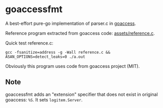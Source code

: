 # goaccessfmt

A best-effort pure-go implementation of parser.c in [goaccess](https://goaccess.io/).

Reference program extracted from goaccess code: [assets/reference.c](assets/reference.c). 

Quick test reference.c:

```shell
gcc -fsanitize=address -g -Wall reference.c && ASAN_OPTIONS=detect_leaks=0 ./a.out
```

Obviously this program uses code from goaccess project (MIT).

## Note

goaccessfmt adds an "extension" specifier that does not exist in original goaccess: `%S`. It sets `logitem.Server`.
